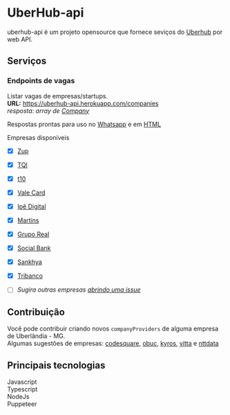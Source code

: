 # UberHub-api

uberhub-api é um projeto opensource que fornece seviços do [Uberhub](http://www.uberhub.com.br/) por web API.

## Serviços
### Endpoints de vagas

Listar vagas de empresas/startups.  
**URL:** https://uberhub-api.herokuapp.com/companies  
_resposta: array de [Company](https://github.com/JonRC/uberhub-api/blob/7cdf539a542ecbd38fdf0052afe503887eda28f2/src/Entities/Company.ts)_

Respostas prontas para uso no [Whatsapp](https://uberhub-api.herokuapp.com/companies?format=whatsapp)
e em [HTML](https://uberhub-api.herokuapp.com/companies?format=html)

Empresas disponíveis
- [x] [Zup](https://boards.greenhouse.io/zupinnovation)
- [x] [TQI](https://vagas.tqi.com.br)
- [x] [t10](https://t10.gupy.io/)
- [x] [Vale Card](https://valecard.gupy.io/)
- [x] [Ipê Digital](https://ipedigital.gupy.io/)
- [x] [Martins](https://tecnologiamartins.gupy.io/)
- [x] [Grupo Real](https://gruporeal.gupy.io/)
- [x] [Social Bank](https://socialbank.gupy.io/)
- [x] [Sankhya](https://sankhya.gupy.io/)
- [x] [Tribanco](https://tribanco.gupy.io/)
- [ ] _Sugira outras empresas [abrindo uma issue](https://github.com/JonRC/uberhub-api/issues/new)_




## Contribuição

Você pode contribuir criando novos `companyProviders` de alguma empresa de Uberlândia - MG.  
Algumas sugestões de empresas: [codesquare](https://codesquare.com.br/querosercoder/), [obuc](https://obuc.solides.jobs/), [kyros](https://www.kyros.com.br/oportunidade/), [vitta](https://boards.greenhouse.io/vitta/) e [nttdata](https://emealjobs.nttdata.com/pt-pt/ofertas-brasil)

## Principais tecnologias

Javascript  
Typescript  
NodeJs  
Puppeteer